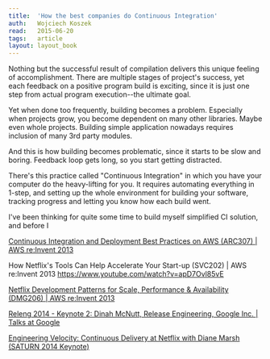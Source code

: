```yaml
---
title:	'How the best companies do Continuous Integration'
auth:	Wojciech Koszek
read:	2015-06-20
tags:	article
layout: layout_book
---
```


Nothing but the successful result of compilation delivers this unique
feeling of accomplishment. There are multiple stages of project's success,
yet each feedback on a positive program build is exciting, since it is just one
step from actual program execution--the ultimate goal.

Yet when done too frequently, building becomes a problem. Especially when
projects grow, you become dependent on many other libraries. Maybe even
whole projects. Building simple application nowadays requires inclusion of
many 3rd party modules.

And this is how building becomes problematic, since it starts to be slow and
boring. Feedback loop gets long, so you start getting distracted.

There's this practice called "Continuous Integration" in which you have your
computer do the heavy-lifting for you. It requires automating everything in
1-step, and setting up the whole environment for building your software,
tracking progress and letting you know how each build went.

I've been thinking for quite some time to build myself simplified CI
solution, and before I 

[Continuous Integration and Deployment Best Practices on AWS (ARC307) | AWS
re:Invent 2013](https://www.youtube.com/watch?v=KOJUEioYJcM)

How Netflix's Tools Can Help Accelerate Your Start-up (SVC202) | AWS
re:Invent 2013
https://www.youtube.com/watch?v=apD7Ovl85vE

[Netflix Development Patterns for Scale, Performance & Availability (DMG206)
| AWS re:Invent 2013](https://www.youtube.com/watch?v=jCanhyFDopQ)

[Releng 2014 - Keynote 2: Dinah McNutt, Release Engineering, Google Inc. |
Talks at Google](https://www.youtube.com/watch?v=RNMjYV_UsQ8)

[Engineering Velocity: Continuous Delivery at Netflix with Diane Marsh
(SATURN 2014 Keynote)](https://www.youtube.com/watch?v=7oEvlcUMqpE)

